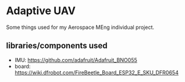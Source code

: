 # Adaptive UAV

Some things used for my Aerospace MEng individual project.

## libraries/components used

- IMU: https://github.com/adafruit/Adafruit_BNO055
- board: https://wiki.dfrobot.com/FireBeetle_Board_ESP32_E_SKU_DFR0654

